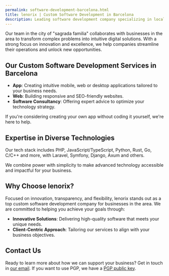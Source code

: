 ```yaml
---
permalink: software-development-barcelona.html
title: lenorix | Custom Software Development in Barcelona
description: Leading software development company specializing in local and remote business solutions. Expert team creating custom apps and enterprise software near. Professional developers ready to transform your business with modern technology. Local presence, global standards.
---
```


Our team in the city of "sagrada familia" collaborates with businesses in the area to transform complex problems into intuitive digital solutions. With a strong focus on innovation and excellence, we help companies streamline their operations and unlock new opportunities.

## Our Custom Software Development Services in Barcelona

- **App**: Creating intuitive mobile, web or desktop applications tailored to your business needs.
- **Web**: Building responsive and SEO-friendly websites.
- **Software Consultancy**: Offering expert advice to optimize your technology strategy.

If you're considering creating your own app without coding it yourself, we're here to help.

## Expertise in Diverse Technologies

Our tech stack includes PHP, JavaScript/TypeScript, Python, Rust, Go, C/C++ and more, with Laravel, Symfony, Django, Axum and others.

We combine power with simplicity to make advanced technology accessible and impactful for your business.

## Why Choose lenorix?

Focused on innovation, transparency, and flexibility, lenorix stands out as a top custom software development company for businesses in the area. We are committed to helping you achieve your goals through:

- **Innovative Solutions**: Delivering high-quality software that meets your unique needs.
- **Client-Centric Approach**: Tailoring our services to align with your business objectives.

## Contact Us

Ready to learn more about how we can support your business? Get in touch in [our email](mailto:contact@lenorix.com). If you want to use PGP, we have a [PGP public key](./public-key).
